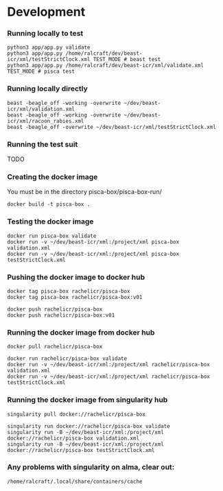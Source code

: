 
# Development

### Running locally to test
```
python3 app/app.py validate
python3 app/app.py /home/ralcraft/dev/beast-icr/xml/testStrictClock.xml TEST_MODE # beast test
python3 app/app.py /home/ralcraft/dev/beast-icr/xml/validate.xml TEST_MODE # pisca test
```

### Running locally directly
```
beast -beagle_off -working -overwrite ~/dev/beast-icr/xml/validation.xml
beast -beagle_off -working -overwrite ~/dev/beast-icr/xml/racoon_rabies.xml
beast -beagle_off -overwrite ~/dev/beast-icr/xml/testStrictClock.xml
```

### Running the test suit
TODO

### Creating the docker image
You must be in the directory pisca-box/pisca-box-run/
```
docker build -t pisca-box .
```

### Testing the docker image
```
docker run pisca-box validate
docker run -v ~/dev/beast-icr/xml:/project/xml pisca-box validation.xml
docker run -v ~/dev/beast-icr/xml:/project/xml pisca-box testStrictClock.xml
```

### Pushing the docker image to docker hub
```
docker tag pisca-box rachelicr/pisca-box
docker tag pisca-box rachelicr/pisca-box:v01

docker push rachelicr/pisca-box
docker push rachelicr/pisca-box:v01
```

### Running the docker image from docker hub
```
docker pull rachelicr/pisca-box

docker run rachelicr/pisca-box validate
docker run -v ~/dev/beast-icr/xml:/project/xml rachelicr/pisca-box validation.xml
docker run -v ~/dev/beast-icr/xml:/project/xml rachelicr/pisca-box testStrictClock.xml
```

### Running the docker image from singularity hub
```
singularity pull docker://rachelicr/pisca-box

singularity run docker://rachelicr/pisca-box validate
singularity run -B ~/dev/beast-icr/xml:/project/xml docker://rachelicr/pisca-box validation.xml 
singularity run -B ~/dev/beast-icr/xml:/project/xml docker://rachelicr/pisca-box testStrictClock.xml 
```


### Any problems with singularity on alma, clear out:
```
/home/ralcraft/.local/share/containers/cache
```




